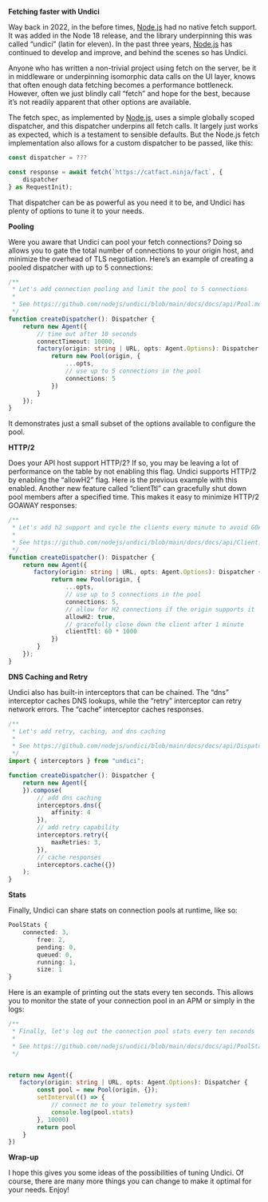 **Fetching faster with Undici**

Way back in 2022, in the before times, [Node.js](http://Node.js) had no native fetch support.  It was added in the Node 18 release, and the library underpinning this was called “undici” (latin for eleven).  In the past three years, [Node.js](http://Node.js) has continued to develop and improve, and behind the scenes so has Undici.

Anyone who has written a non-trivial project using fetch on the server, be it in middleware or underpinning isomorphic data calls on the UI layer, knows that often enough data fetching becomes a performance bottleneck.  However, often we just blindly call “fetch” and hope for the best, because it’s not readily apparent that other options are available.

The fetch spec, as implemented by [Node.js](http://Node.js), uses a simple globally scoped dispatcher, and this dispatcher underpins all fetch calls.  It largely just works as expected, which is a testament to sensible defaults.  But the Node.js fetch implementation also allows for a custom dispatcher to be passed, like this:

```typescript
const dispatcher = ???

const response = await fetch(`https://catfact.ninja/fact`, {
    dispatcher
} as RequestInit);
````
That dispatcher can be as powerful as you need it to be, and Undici has plenty of options to tune it to your needs.

**Pooling**

Were you aware that Undici can pool your fetch connections?  Doing so allows you to gate the total number of connections to your origin host, and minimize the overhead of TLS negotiation.  Here’s an example of creating a pooled dispatcher with up to 5 connections:

```typescript
/**
 * Let's add connection pooling and limit the pool to 5 connections
 *
 * See https://github.com/nodejs/undici/blob/main/docs/docs/api/Pool.md
 */
function createDispatcher(): Dispatcher {
    return new Agent({
        // time out after 10 seconds
        connectTimeout: 10000,
        factory(origin: string | URL, opts: Agent.Options): Dispatcher {
            return new Pool(origin, {
                ...opts,
                // use up to 5 connections in the pool
                connections: 5
            })
        }
    });
}
```    

It demonstrates just a small subset of the options available to configure the pool.

**HTTP/2**

Does your API host support HTTP/2?  If so, you may be leaving a lot of performance on the table by not enabling this flag.  Undici supports HTTP/2 by enabling the “allowH2” flag.  Here is the previous example with this enabled.  Another new feature called “clientTtl” can gracefully shut down pool members after a specified time.  This makes it easy to minimize HTTP/2 GOAWAY responses:
```typescript
/**
 * Let's add h2 support and cycle the clients every minute to avoid GOAWAY frames
 *
 * See https://github.com/nodejs/undici/blob/main/docs/docs/api/Client.md
 */
function createDispatcher(): Dispatcher {
    return new Agent({
       factory(origin: string | URL, opts: Agent.Options): Dispatcher {
            return new Pool(origin, {
                ...opts,
                // use up to 5 connections in the pool
                connections: 5,
                // allow for H2 connections if the origin supports it
                allowH2: true,
                // gracefully close down the client after 1 minute
                clientTtl: 60 * 1000
            })
        }
    });
}
```    

**DNS Caching and Retry**

Undici also has built-in interceptors that can be chained.  The “dns” interceptor caches DNS lookups, while the “retry” interceptor can retry network errors.  The “cache” interceptor caches responses.

```typescript
/**
 * Let's add retry, caching, and dns caching
 *
 * See https://github.com/nodejs/undici/blob/main/docs/docs/api/Dispatcher.md#pre-built-interceptors
 */
import { interceptors } from "undici";

function createDispatcher(): Dispatcher {
    return new Agent({
    }).compose(
        // add dns caching
        interceptors.dns({
            affinity: 4
        }),
        // add retry capability
        interceptors.retry({
            maxRetries: 3,
        }),
        // cache responses
        interceptors.cache({})
    );
}
```

**Stats**

Finally, Undici can share stats on connection pools at runtime, like so:

```typescript
PoolStats {
    connected: 3,
        free: 2,
        pending: 0,
        queued: 0,
        running: 1,
        size: 1
}

```

Here is an example of printing out the stats every ten seconds.  This allows you to monitor the state of your connection pool in an APM or simply in the logs:

```typescript
/**
 * Finally, let's log out the connection pool stats every ten seconds
 *
 * See https://github.com/nodejs/undici/blob/main/docs/docs/api/PoolStats.md
 */


return new Agent({
   factory(origin: string | URL, opts: Agent.Options): Dispatcher {
        const pool = new Pool(origin, {});
        setInterval(() => {
            // connect me to your telemetry system!
            console.log(pool.stats)
        }, 10000)
        return pool
    }
})
```

**Wrap-up**

I hope this gives you some ideas of the possibilities of tuning Undici.  Of course, there are many more things you can change to make it optimal for your needs. Enjoy!